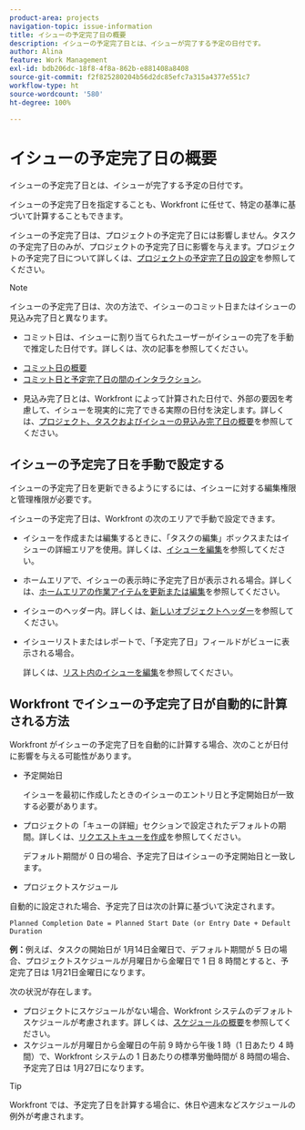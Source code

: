```yaml
---
product-area: projects
navigation-topic: issue-information
title: イシューの予定完了日の概要
description: イシューの予定完了日とは、イシューが完了する予定の日付です。
author: Alina
feature: Work Management
exl-id: bdb206dc-18f8-4f8a-862b-e881408a8408
source-git-commit: f2f825280204b56d2dc85efc7a315a4377e551c7
workflow-type: ht
source-wordcount: '580'
ht-degree: 100%

---
```


# イシューの予定完了日の概要

イシューの予定完了日とは、イシューが完了する予定の日付です。

イシューの予定完了日を指定することも、Workfront に任せて、特定の基準に基づいて計算することもできます。 

イシューの予定完了日は、プロジェクトの予定完了日には影響しません。タスクの予定完了日のみが、プロジェクトの予定完了日に影響を与えます。プロジェクトの予定完了日について詳しくは、[プロジェクトの予定完了日の設定](../../../manage-work/projects/planning-a-project/project-planned-completion-date.md)を参照してください。

>[!NOTE]
>
>イシューの予定完了日は、次の方法で、イシューのコミット日またはイシューの見込み完了日と異なります。
>
>* コミット日は、イシューに割り当てられたユーザーがイシューの完了を手動で推定した日付です。詳しくは、次の記事を参照してください。
>
* [コミット日の概要](../../../manage-work/projects/updating-work-in-a-project/overview-of-commit-dates.md)
* [コミット日と予定完了日の間のインタラクション](../../../manage-work/projects/updating-work-in-a-project/interactions-between-commit-and-planned-completion-dates.md)。
>
* 見込み完了日とは、Workfront によって計算された日付で、外部の要因を考慮して、イシューを現実的に完了できる実際の日付を決定します。詳しくは、[プロジェクト、タスクおよびイシューの見込み完了日の概要](../../../manage-work/projects/planning-a-project/project-projected-completion-date.md)を参照してください。
>

## イシューの予定完了日を手動で設定する

イシューの予定完了日を更新できるようにするには、イシューに対する編集権限と管理権限が必要です。

イシューの予定完了日は、Workfront の次のエリアで手動で設定できます。

* イシューを作成または編集するときに、「タスクの編集」ボックスまたはイシューの詳細エリアを使用。詳しくは、[イシューを編集](../../../manage-work/issues/manage-issues/edit-issues.md)を参照してください。
* ホームエリアで、イシューの表示時に予定完了日が表示される場合。詳しくは、[ホームエリアの作業アイテムを更新または編集](../../../workfront-basics/using-home/using-the-home-area/update-and-edit-work-item-home.md)を参照してください。
* イシューのヘッダー内。詳しくは、[新しいオブジェクトヘッダー](../../../workfront-basics/the-new-workfront-experience/new-object-headers.md)を参照してください。
* イシューリストまたはレポートで、「予定完了日」フィールドがビューに表示される場合。

  詳しくは、[リスト内のイシューを編集](../../../manage-work/issues/manage-issues/edit-issues-in-a-list.md)を参照してください。

## Workfront でイシューの予定完了日が自動的に計算される方法

Workfront がイシューの予定完了日を自動的に計算する場合、次のことが日付に影響を与える可能性があります。

* 予定開始日

  イシューを最初に作成したときのイシューのエントリ日と予定開始日が一致する必要があります。

* プロジェクトの「キューの詳細」セクションで設定されたデフォルトの期間。詳しくは、[リクエストキューを作成](../../../manage-work/requests/create-and-manage-request-queues/create-request-queue.md)を参照してください。

  デフォルト期間が 0 日の場合、予定完了日はイシューの予定開始日と一致します。

* プロジェクトスケジュール

自動的に設定された場合、予定完了日は次の計算に基づいて決定されます。

```
Planned Completion Date = Planned Start Date (or Entry Date + Default Duration
```

**例：**&#x200B;例えば、タスクの開始日が 1月14日金曜日で、デフォルト期間が 5 日の場合、プロジェクトスケジュールが月曜日から金曜日で 1 日 8 時間とすると、予定完了日は 1月21日金曜日になります。

次の状況が存在します。

* プロジェクトにスケジュールがない場合、Workfront システムのデフォルトスケジュールが考慮されます。詳しくは、[スケジュールの概要](../../../administration-and-setup/set-up-workfront/configure-timesheets-schedules/schedules-overview.md)を参照してください。
* スケジュールが月曜日から金曜日の午前 9 時から午後 1 時（1 日あたり 4 時間）で、Workfront システムの 1 日あたりの標準労働時間が 8 時間の場合、予定完了日は 1月27日になります。

>[!TIP]
>
Workfront では、予定完了日を計算する場合に、休日や週末などスケジュールの例外が考慮されます。

 
